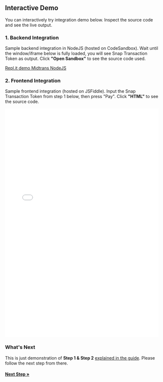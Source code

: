 ## Interactive Demo

You can interactively try integration demo below. Inspect the source code and see the live output.
### 1. Backend Integration

Sample backend integration in NodeJS (hosted on CodeSandbox). Wait until the window/iframe below is fully loaded, you will see Snap Transaction Token as output. Click **"Open Sandbox"** to see the source code used.

[Repl.it demo Midtrans NodeJS](https://codesandbox.io/embed/serene-bell-yfjjd?fontsize=14&hidenavigation=0&theme=dark ':include :type=iframe width=100% height=600px')

### 2. Frontend Integration

Sample frontend integration (hosted on JSFiddle). Input the Snap Transaction Token from step 1 below, then press "Pay". Click **"HTML"** to see the source code.

<!-- [JSFiddle demo Snap.js](https://jsfiddle.net/d4mx1gkc/11/embedded/result,html/dark ':include :type=iframe width=100% height=400px') -->

<iframe width="100%" height="750" src="//jsfiddle.net/d4mx1gkc/11/embedded/result,html/dark" allowfullscreen="allowfullscreen" allowpaymentrequest frameborder="0"></iframe>


### What's Next

This is just demonstration of **Step 1 & Step 2** [explained in the guide](/en/snap/integration-guide.md?id=integration-steps). Please follow the next step from there.

<div class="my-card">

#### [Next Step &#187;](/en/snap/integration-guide.md?id=integration-steps)
</div>
